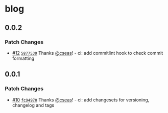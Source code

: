 # blog

## 0.0.2

### Patch Changes

- [#12](https://github.com/cseas/blog/pull/12) [`5877530`](https://github.com/cseas/blog/commit/5877530ef9c9bd1110a6bce2146e7a386113b2b3) Thanks [@cseas](https://github.com/cseas)! - ci: add commitlint hook to check commit formatting

## 0.0.1

### Patch Changes

- [#10](https://github.com/cseas/blog/pull/10) [`fc94970`](https://github.com/cseas/blog/commit/fc94970df693e10d90084d028f813d478159a70e) Thanks [@cseas](https://github.com/cseas)! - ci: add changesets for versioning, changelog and tags
